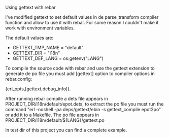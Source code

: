 Using gettext with rebar

I've modified gettext to set  default values in de parse_transform compiler function and allow to use it with rebar. For some reason I couldn't make it work with environment variables.

The default values are:

* GETTEXT_TMP_NAME = "default"
* GETTEXT_DIR = "i18n"
* GETTEXT_DEF_LANG = os:getenv("LANG")

To compile the source code with rebar and use the gettext extension to generate de po file you must add [gettext] option to compiler options in rebar.config:

{erl_opts,[gettext,debug_info]}.

After running rebar compile a dets file appears in PROJECT_DIR/i18n/default/epot.dets, to extract the po file you must run  the command "erl -noshell -pa deps/gettext/ebin -s gettext_compile epot2po" or add it to a Makefile.  The po file appears in PROJECT_DIR/i18n/default/${LANG}/gettext.po

In test dir of this project you can find a complete example.